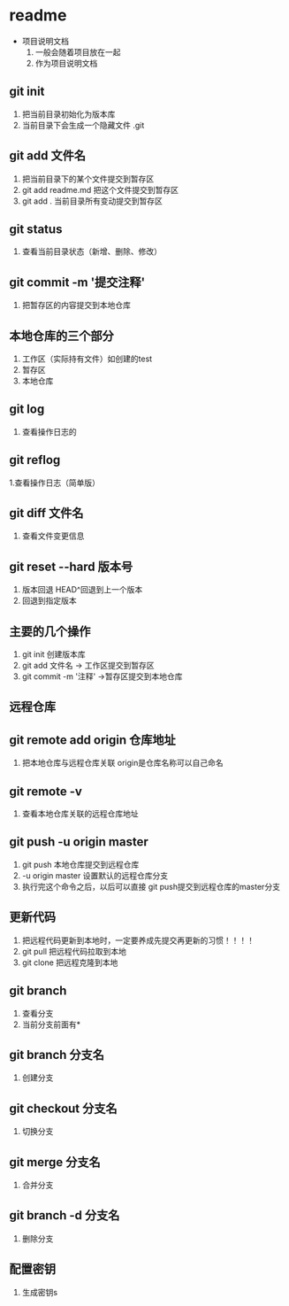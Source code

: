 # readme
+ 项目说明文档
    1. 一般会随着项目放在一起
    2. 作为项目说明文档


## git init
1. 把当前目录初始化为版本库
2. 当前目录下会生成一个隐藏文件 .git


## git add 文件名
1. 把当前目录下的某个文件提交到暂存区
2. git add readme.md 把这个文件提交到暂存区
3. git add . 当前目录所有变动提交到暂存区


## git status
1. 查看当前目录状态（新增、删除、修改）


## git commit -m '提交注释'
1. 把暂存区的内容提交到本地仓库

## 本地仓库的三个部分
1. 工作区（实际持有文件）如创建的test
2. 暂存区
3. 本地仓库

## git log
1. 查看操作日志的

## git reflog
1.查看操作日志（简单版）

## git diff 文件名
1. 查看文件变更信息


## git reset --hard 版本号
1. 版本回退 HEAD^回退到上一个版本
2. 回退到指定版本



## 主要的几个操作
1. git init 创建版本库
2. git add 文件名 -> 工作区提交到暂存区
3. git commit -m '注释' ->暂存区提交到本地仓库


## 远程仓库
## git remote add origin 仓库地址
1. 把本地仓库与远程仓库关联 origin是仓库名称可以自己命名

## git remote -v
1. 查看本地仓库关联的远程仓库地址

## git push -u origin master
1. git push 本地仓库提交到远程仓库
2. -u origin master 设置默认的远程仓库分支
3. 执行完这个命令之后，以后可以直接 git push提交到远程仓库的master分支


## 更新代码
1. 把远程代码更新到本地时，一定要养成先提交再更新的习惯！！！！
2. git pull 把远程代码拉取到本地
3. git clone 把远程克隆到本地

## git branch
1. 查看分支
2. 当前分支前面有*

## git branch 分支名
1. 创建分支

## git checkout 分支名
1. 切换分支


## git merge 分支名
1. 合并分支


## git branch -d 分支名
1. 删除分支


## 配置密钥
1. 生成密钥s